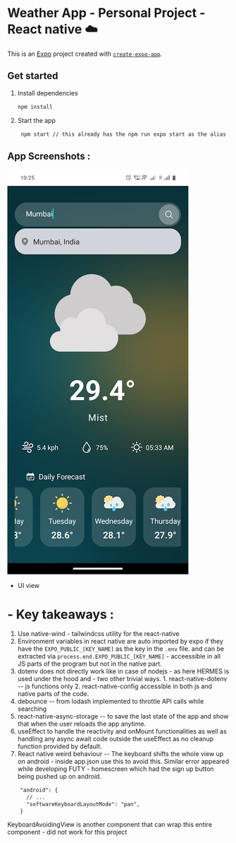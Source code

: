# Weather App - Personal Project - React native ☁️

This is an [Expo](https://expo.dev) project created with [`create-expo-app`](https://www.npmjs.com/package/create-expo-app).

## Get started

1. Install dependencies

   ```bash
   npm install
   ```

2. Start the app

   ```bash
    npm start // this already has the npm run expo start as the alias
   ```

## App Screenshots :

![Fully functional searchbar with debounce](image.png)

- UI view

# - Key takeaways :

1. Use native-wind - tailwindcss utility for the react-native
2. Environment variables in react native are auto imported by expo if they have the `EXPO_PUBLIC_[KEY_NAME]` as the key in the `.env` file. and can be extracted via `process.end.EXPO_PUBLIC_[KEY_NAME]` - acceessible in all JS parts of the program but not in the native part.
3. dotenv does not directly work like in case of nodejs - as here HERMES is used under the hood and - two other trivial ways. 1. react-native-dotenv -- js functions only 2. react-native-config accessible in both js and native parts of the code.
4. debounce -- from lodash implemented to throttle API calls while searching
5. react-native-async-storage -- to save the last state of the app and show that when the user reloads the app anytime.
6. useEffect to handle the reactivity and onMount functionalities as well as handling any async await code outside the useEffect as no cleanup function provided by default.
7. React native weird behaviour -- The keyboard shifts the whole view up on android - inside app.json use this to avoid this. Similar error appeared while developing FUTY - homescreen which had the sign up button being pushed up on android.

```
    "android": {
      // ...
      "softwareKeyboardLayoutMode": "pan",
    }
```

KeyboardAvoidingView is another component that can wrap this entire component - did not work for this project
